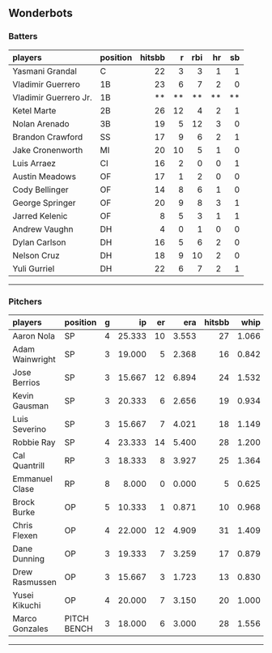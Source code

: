 ## Wonderbots

### Batters

 
|players               |position | hitsbb|  r| rbi| hr| sb| 
|:---------------------|:--------|------:|--:|---:|--:|--:| 
|Yasmani Grandal       |C        |     22|  3|   3|  1|  1| 
|Vladimir Guerrero     |1B       |     23|  6|   7|  2|  0| 
|Vladimir Guerrero Jr. |1B       |     **| **|  **| **| **| 
|Ketel Marte           |2B       |     26| 12|   4|  2|  1| 
|Nolan Arenado         |3B       |     19|  5|  12|  3|  0| 
|Brandon Crawford      |SS       |     17|  9|   6|  2|  1| 
|Jake Cronenworth      |MI       |     20| 10|   5|  1|  0| 
|Luis Arraez           |CI       |     16|  2|   0|  0|  1| 
|Austin Meadows        |OF       |     17|  1|   2|  0|  0| 
|Cody Bellinger        |OF       |     14|  8|   6|  1|  0| 
|George Springer       |OF       |     20|  9|   8|  3|  1| 
|Jarred Kelenic        |OF       |      8|  5|   3|  1|  1| 
|Andrew Vaughn         |DH       |      4|  0|   1|  0|  0| 
|Dylan Carlson         |DH       |     16|  5|   6|  2|  0| 
|Nelson Cruz           |DH       |     18|  9|  10|  2|  0| 
|Yuli Gurriel          |DH       |     22|  6|   7|  2|  1| 


* * *

### Pitchers

 
|players         |position    |  g|     ip| er|   era| hitsbb|  whip| so|  w| sv| 
|:---------------|:-----------|--:|------:|--:|-----:|------:|-----:|--:|--:|--:| 
|Aaron Nola      |SP          |  4| 25.333| 10| 3.553|     27| 1.066| 30|  0|  0| 
|Adam Wainwright |SP          |  3| 19.000|  5| 2.368|     16| 0.842| 11|  2|  0| 
|Jose Berrios    |SP          |  3| 15.667| 12| 6.894|     24| 1.532|  9|  1|  0| 
|Kevin Gausman   |SP          |  3| 20.333|  6| 2.656|     19| 0.934| 23|  2|  0| 
|Luis Severino   |SP          |  3| 15.667|  7| 4.021|     18| 1.149| 19|  1|  0| 
|Robbie Ray      |SP          |  4| 23.333| 14| 5.400|     28| 1.200| 32|  2|  0| 
|Cal Quantrill   |RP          |  3| 18.333|  8| 3.927|     25| 1.364| 14|  0|  0| 
|Emmanuel Clase  |RP          |  8|  8.000|  0| 0.000|      5| 0.625|  6|  1|  5| 
|Brock Burke     |OP          |  5| 10.333|  1| 0.871|     10| 0.968| 12|  1|  0| 
|Chris Flexen    |OP          |  4| 22.000| 12| 4.909|     31| 1.409| 18|  0|  0| 
|Dane Dunning    |OP          |  3| 19.333|  7| 3.259|     17| 0.879| 18|  1|  0| 
|Drew Rasmussen  |OP          |  3| 15.667|  3| 1.723|     13| 0.830|  9|  2|  0| 
|Yusei Kikuchi   |OP          |  4| 20.000|  7| 3.150|     20| 1.000| 24|  2|  0| 
|Marco Gonzales  |PITCH BENCH |  3| 18.000|  6| 3.000|     28| 1.556|  8|  0|  0| 


* * *


